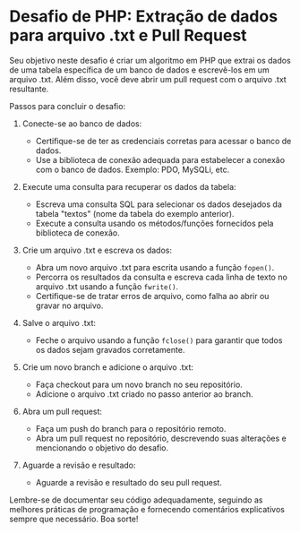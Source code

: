 # Desafio de PHP: Extração de dados para arquivo .txt e Pull Request

Seu objetivo neste desafio é criar um algoritmo em PHP que extrai os dados de uma tabela específica de um banco de dados e escrevê-los em um arquivo .txt. Além disso, você deve abrir um pull request com o arquivo .txt resultante.

Passos para concluir o desafio:

1. Conecte-se ao banco de dados:
   - Certifique-se de ter as credenciais corretas para acessar o banco de dados.
   - Use a biblioteca de conexão adequada para estabelecer a conexão com o banco de dados. Exemplo: PDO, MySQLi, etc.

2. Execute uma consulta para recuperar os dados da tabela:
   - Escreva uma consulta SQL para selecionar os dados desejados da tabela "textos" (nome da tabela do exemplo anterior).
   - Execute a consulta usando os métodos/funções fornecidos pela biblioteca de conexão.

3. Crie um arquivo .txt e escreva os dados:
   - Abra um novo arquivo .txt para escrita usando a função `fopen()`.
   - Percorra os resultados da consulta e escreva cada linha de texto no arquivo .txt usando a função `fwrite()`.
   - Certifique-se de tratar erros de arquivo, como falha ao abrir ou gravar no arquivo.

4. Salve o arquivo .txt:
   - Feche o arquivo usando a função `fclose()` para garantir que todos os dados sejam gravados corretamente.

5. Crie um novo branch e adicione o arquivo .txt:
   - Faça checkout para um novo branch no seu repositório.
   - Adicione o arquivo .txt criado no passo anterior ao branch.

6. Abra um pull request:
   - Faça um push do branch para o repositório remoto.
   - Abra um pull request no repositório, descrevendo suas alterações e mencionando o objetivo do desafio.

7. Aguarde a revisão e resultado:
   - Aguarde a revisão e resultado do seu pull request.

Lembre-se de documentar seu código adequadamente, seguindo as melhores práticas de programação e fornecendo comentários explicativos sempre que necessário. Boa sorte!

